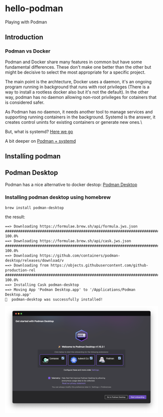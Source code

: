 # hello-podman

Playing with Podman

## Introduction


### Podman vs Docker

Podman and Docker share many features in common but have some fundamental differences. These don't make one better than the other but might be decisive to select the most appropriate for a specific project.

The main point is the archtecture, Docker uses a daemon, it's an ongoing program running in background that runs with root privileges (There is a way to install a rootless docker also but it's not the default). In the other way, podman has no daemon allowing non-root privileges for cotainers that is considered safer.

As Podman has no daemon, it needs another tool to manage services and supporting running containers in the background. Systemd is the answer, it creates control unints for existing containers or generate new ones.\

But, what is systemd? [Here we go](https://documentation.suse.com/smart/systems-management/html/systemd-basics/index.html)

A bit deeper on [Podman + systemd](https://www.redhat.com/sysadmin/podman-run-pods-systemd-services)

## Installing podman


## Podman Desktop

Podman has a nice alternative to docker destop: [Podman Desktop](https://podman-desktop.io) 

### Installing podman desktop using homebrew

```
brew install podman-desktop
```

the result:
```
==> Downloading https://formulae.brew.sh/api/formula.jws.json
######################################################################### 100.0%
==> Downloading https://formulae.brew.sh/api/cask.jws.json
######################################################################### 100.0%
==> Downloading https://github.com/containers/podman-desktop/releases/download/v
==> Downloading from https://objects.githubusercontent.com/github-production-rel
######################################################################### 100.0%
==> Installing Cask podman-desktop
==> Moving App 'Podman Desktop.app' to '/Applications/Podman Desktop.app'
🍺  podman-desktop was successfully installed!
```

![Alt text](assets/image.png)